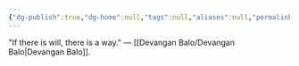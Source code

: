 ```yaml
---
{"dg-publish":true,"dg-home":null,"tags":null,"aliases":null,"permalink":"/devangan-balo/quotes/quote-by-devangan-balo/","dgPassFrontmatter":true}
---
```


"If there is will, there is a way."
― [[Devangan Balo/Devangan Balo\|Devangan Balo]].